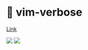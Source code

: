 # :sunrise_over_mountains: vim-verbose

[Link](https://esolangs.org/wiki/Verbose)

![](https://raw.githubusercontent.com/wiki/EvanQuan/vim-verbose/example1.png)
![](https://raw.githubusercontent.com/wiki/EvanQuan/vim-verbose/example2.png)
